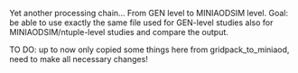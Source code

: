 Yet another processing chain...
From GEN level to MINIAODSIM level.
Goal: be able to use exactly the same file used for GEN-level studies 
      also for MINIAODSIM/ntuple-level studies and compare the output.

TO DO: up to now only copied some things here from gridpack_to_miniaod,
       need to make all necessary changes!
